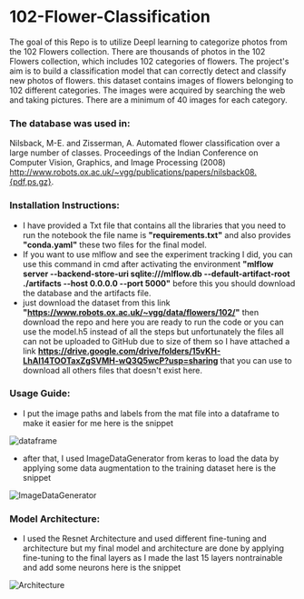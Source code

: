 # 102-Flower-Classification
The goal of this Repo is to utilize Deepl learning to categorize photos from the 102 Flowers collection. There are thousands of photos in the 102 Flowers collection, which includes 102 categories of flowers. The project's aim is to build a classification model that can correctly detect and classify new photos of flowers.
this dataset contains images of flowers belonging to 102 different categories. The images were acquired by searching the web and taking pictures. There are a minimum of 40 images for each category.

### The database was used in:
Nilsback, M-E. and Zisserman, A. Automated flower classification over a large number of classes.
Proceedings of the Indian Conference on Computer Vision, Graphics, and Image Processing (2008) 
http://www.robots.ox.ac.uk/~vgg/publications/papers/nilsback08.{pdf,ps.gz}.

### Installation Instructions:
- I have provided a Txt file that contains all the libraries that you need to run the notebook the file name is **"requirements.txt"** and also provides **"conda.yaml"** these two files for the final model.
- If you want to use mlflow and see the experiment tracking I did, you can use this command in cmd after activating the environment **"mlflow server --backend-store-uri sqlite:///mlflow.db --default-artifact-root ./artifacts --host 0.0.0.0 --port 5000"** before this you should download the database and the artifacts file.
- just download the dataset from this link **"https://www.robots.ox.ac.uk/~vgg/data/flowers/102/"** then download the repo and here you are ready to run the code or you can use the model.h5 instead of all the steps but unfortunately the files all can not be uploaded to GitHub due to size of them so I have attached a link **https://drive.google.com/drive/folders/15vKH-LhAl14TOOTaxZgSVMH-wQ3Q5wcP?usp=sharing** that you can use to download all others files that doesn't exist here.

### Usage Guide:
- I put the image paths and labels from the mat file into a dataframe to make it easier for me here is the snippet
  
 ![dataframe](https://github.com/Bassem-2000/Images/blob/main/Screenshot%202023-07-11%20143723.png?raw=true)
- after that, I used ImageDataGenerator from keras to load the data by applying some data augmentation to the training dataset here is the snippet
  
 ![ImageDataGenerator](https://github.com/Bassem-2000/Images/blob/main/Screenshot%202023-07-11%20143849.png?raw=true)

### Model Architecture:
- I used the Resnet Architecture and used different fine-tuning and architecture but my final model and architecture are done by applying fine-tuning to the final layers as I made the last 15 layers nontrainable and add some neurons here is the snippet
  
 ![Architecture](https://github.com/Bassem-2000/Images/blob/main/Screenshot%202023-07-11%20144116.png?raw=true)

